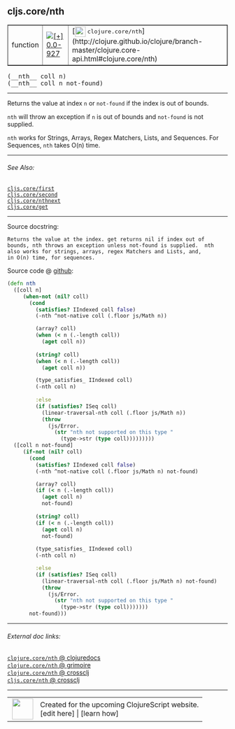 ## cljs.core/nth



 <table border="1">
<tr>
<td>function</td>
<td><a href="https://github.com/cljsinfo/cljs-api-docs/tree/0.0-927"><img valign="middle" alt="[+] 0.0-927" title="Added in 0.0-927" src="https://img.shields.io/badge/+-0.0--927-lightgrey.svg"></a> </td>
<td>
[<img height="24px" valign="middle" src="http://i.imgur.com/1GjPKvB.png"> <samp>clojure.core/nth</samp>](http://clojure.github.io/clojure/branch-master/clojure.core-api.html#clojure.core/nth)
</td>
</tr>
</table>


 <samp>
(__nth__ coll n)<br>
</samp>
 <samp>
(__nth__ coll n not-found)<br>
</samp>

---

Returns the value at index `n` or `not-found` if the index is out of bounds.

`nth` will throw an exception if `n` is out of bounds and `not-found` is not
supplied.

`nth` works for Strings, Arrays, Regex Matchers, Lists, and Sequences. For
Sequences, `nth` takes O(n) time.

---


###### See Also:

[`cljs.core/first`](cljs.core_first.md)<br>
[`cljs.core/second`](cljs.core_second.md)<br>
[`cljs.core/nthnext`](cljs.core_nthnext.md)<br>
[`cljs.core/get`](cljs.core_get.md)<br>

---


Source docstring:

```
Returns the value at the index. get returns nil if index out of
bounds, nth throws an exception unless not-found is supplied.  nth
also works for strings, arrays, regex Matchers and Lists, and,
in O(n) time, for sequences.
```


Source code @ [github](https://github.com/clojure/clojurescript/blob/r1859/src/cljs/cljs/core.cljs#L886-L941):

```clj
(defn nth
  ([coll n]
     (when-not (nil? coll)
       (cond
         (satisfies? IIndexed coll false)
         (-nth ^not-native coll (.floor js/Math n))

         (array? coll)
         (when (< n (.-length coll))
           (aget coll n))
         
         (string? coll)
         (when (< n (.-length coll))
           (aget coll n))

         (type_satisfies_ IIndexed coll)
         (-nth coll n)
         
         :else
         (if (satisfies? ISeq coll)
           (linear-traversal-nth coll (.floor js/Math n))
           (throw
             (js/Error.
               (str "nth not supported on this type "
                 (type->str (type coll)))))))))
  ([coll n not-found]
     (if-not (nil? coll)
       (cond
         (satisfies? IIndexed coll false)
         (-nth ^not-native coll (.floor js/Math n) not-found)

         (array? coll)
         (if (< n (.-length coll))
           (aget coll n)
           not-found)
         
         (string? coll)
         (if (< n (.-length coll))
           (aget coll n)
           not-found)
         
         (type_satisfies_ IIndexed coll)
         (-nth coll n)

         :else
         (if (satisfies? ISeq coll)
           (linear-traversal-nth coll (.floor js/Math n) not-found)
           (throw
             (js/Error.
               (str "nth not supported on this type "
                 (type->str (type coll)))))))
       not-found)))
```

<!--
Repo - tag - source tree - lines:

 <pre>
clojurescript @ r1859
└── src
    └── cljs
        └── cljs
            └── <ins>[core.cljs:886-941](https://github.com/clojure/clojurescript/blob/r1859/src/cljs/cljs/core.cljs#L886-L941)</ins>
</pre>

-->

---



###### External doc links:

[`clojure.core/nth` @ clojuredocs](http://clojuredocs.org/clojure.core/nth)<br>
[`clojure.core/nth` @ grimoire](http://conj.io/store/v1/org.clojure/clojure/1.7.0-beta3/clj/clojure.core/nth/)<br>
[`clojure.core/nth` @ crossclj](http://crossclj.info/fun/clojure.core/nth.html)<br>
[`cljs.core/nth` @ crossclj](http://crossclj.info/fun/cljs.core.cljs/nth.html)<br>

---

 <table>
<tr><td>
<img valign="middle" align="right" width="48px" src="http://i.imgur.com/Hi20huC.png">
</td><td>
Created for the upcoming ClojureScript website.<br>
[edit here] | [learn how]
</td></tr></table>

[edit here]:https://github.com/cljsinfo/cljs-api-docs/blob/master/cljsdoc/cljs.core_nth.cljsdoc
[learn how]:https://github.com/cljsinfo/cljs-api-docs/wiki/cljsdoc-files

<!--

This information was too distracting to show to readers, but I'll leave it
commented here since it is helpful to:

- pretty-print the data used to generate this document
- and show how to retrieve that data



The API data for this symbol:

```clj
{:description "Returns the value at index `n` or `not-found` if the index is out of bounds.\n\n`nth` will throw an exception if `n` is out of bounds and `not-found` is not\nsupplied.\n\n`nth` works for Strings, Arrays, Regex Matchers, Lists, and Sequences. For\nSequences, `nth` takes O(n) time.",
 :ns "cljs.core",
 :name "nth",
 :signature ["[coll n]" "[coll n not-found]"],
 :history [["+" "0.0-927"]],
 :type "function",
 :related ["cljs.core/first"
           "cljs.core/second"
           "cljs.core/nthnext"
           "cljs.core/get"],
 :full-name-encode "cljs.core_nth",
 :source {:code "(defn nth\n  ([coll n]\n     (when-not (nil? coll)\n       (cond\n         (satisfies? IIndexed coll false)\n         (-nth ^not-native coll (.floor js/Math n))\n\n         (array? coll)\n         (when (< n (.-length coll))\n           (aget coll n))\n         \n         (string? coll)\n         (when (< n (.-length coll))\n           (aget coll n))\n\n         (type_satisfies_ IIndexed coll)\n         (-nth coll n)\n         \n         :else\n         (if (satisfies? ISeq coll)\n           (linear-traversal-nth coll (.floor js/Math n))\n           (throw\n             (js/Error.\n               (str \"nth not supported on this type \"\n                 (type->str (type coll)))))))))\n  ([coll n not-found]\n     (if-not (nil? coll)\n       (cond\n         (satisfies? IIndexed coll false)\n         (-nth ^not-native coll (.floor js/Math n) not-found)\n\n         (array? coll)\n         (if (< n (.-length coll))\n           (aget coll n)\n           not-found)\n         \n         (string? coll)\n         (if (< n (.-length coll))\n           (aget coll n)\n           not-found)\n         \n         (type_satisfies_ IIndexed coll)\n         (-nth coll n)\n\n         :else\n         (if (satisfies? ISeq coll)\n           (linear-traversal-nth coll (.floor js/Math n) not-found)\n           (throw\n             (js/Error.\n               (str \"nth not supported on this type \"\n                 (type->str (type coll)))))))\n       not-found)))",
          :title "Source code",
          :repo "clojurescript",
          :tag "r1859",
          :filename "src/cljs/cljs/core.cljs",
          :lines [886 941]},
 :full-name "cljs.core/nth",
 :clj-symbol "clojure.core/nth",
 :docstring "Returns the value at the index. get returns nil if index out of\nbounds, nth throws an exception unless not-found is supplied.  nth\nalso works for strings, arrays, regex Matchers and Lists, and,\nin O(n) time, for sequences."}

```

Retrieve the API data for this symbol:

```clj
;; from Clojure REPL
(require '[clojure.edn :as edn])
(-> (slurp "https://raw.githubusercontent.com/cljsinfo/cljs-api-docs/catalog/cljs-api.edn")
    (edn/read-string)
    (get-in [:symbols "cljs.core/nth"]))
```

-->
